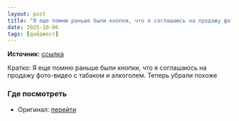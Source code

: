 ```yaml
---
layout: post
title: "Я еще помню раньше были кнопки, что я соглашаюсь на продажу фото-видео с табаком и алкоголем."
date: 2025-10-06
tags: [дайджест]
---
```


**Источник:** [ссылка](https://t.me/videostox/191455)

Кратко: Я еще помню раньше были кнопки, что я соглашаюсь на продажу фото-видео с табаком и алкоголем. Теперь убрали похоже

### Где посмотреть
- Оригинал: [перейти]({link})
